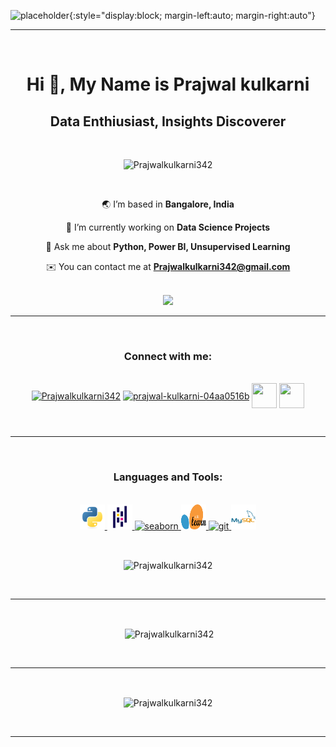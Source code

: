 ![placeholder](https://github.com/Prajwalkulkarni342/Prajwalkulkarni342/blob/main/coding.gif){:style="display:block; margin-left:auto; margin-right:auto"}
<div align="center">
    





---
</br>


<h1 align="center">Hi 👋, My Name is Prajwal kulkarni</h1>

<h2 align="center">Data Enthiusiast, Insights Discoverer</h2>

</br>
<p align="center"> <img src="https://komarev.com/ghpvc/?username=Prajwalkulkarni342&label=Profile%20views&color=0e75b6&style=flat" alt="Prajwalkulkarni342" /> </p>

</br>
<p align="center">
🌏 I’m based in <b>Bangalore, India</b>
</p>
<p align="center">
🧠 I’m currently working on <b>Data Science Projects</b>
</p>
<p align="center">
💬 Ask me about <b>Python, Power BI, Unsupervised Learning</b>
</p>
<p align="center">
✉️ You can contact me at <a href="mailto:Prajwalkulkarni342@gmail.com" target = "_blank"><b>Prajwalkulkarni342@gmail.com</b></a>
</p>
</br>

<div align="center">
    <img src="https://github.com/Prajwalkulkarni342/Prajwalkulkarni342/blob/main/skyline.gif">
</div>

---
</br>
<h3 align="center">Connect with me:</h3>

<p align="center">
</br>
<a href="https://www.github.com/Prajwalkulkarni342" target="_blank"><img align='center' src="https://raw.githubusercontent.com/danielcranney/readme-generator/main/public/icons/socials/github.svg" alt ='Prajwalkulkarni342' width="40" height="40" /></a>
<a href="https://linkedin.com/in/prajwal-kulkarni-04aa0516b" target="blank"><img align="center" src="https://raw.githubusercontent.com/danielcranney/readme-generator/main/public/icons/socials/linkedin.svg" alt="prajwal-kulkarni-04aa0516b" height="40" width="40" /></a>
<a href="https://www.hackerrank.com/prajkulkarni45" target="blank"><img align="center" src="https://raw.githubusercontent.com/rahuldkjain/github-profile-readme-generator/master/src/images/icons/Social/hackerrank.svg" alt="" height="40" width="40" /></a>
<a href="https://medium.com/@prajkulkarni45" target="_blank" rel="noreferrer"><img align="center" src="https://raw.githubusercontent.com/danielcranney/readme-generator/main/public/icons/socials/medium.svg" width="40" height="40" /></a>

</p>
</br>

---

</br>
<h3 align="center">Languages and Tools:</h3>
<p align="center">
</br>
<a href="https://www.python.org" target="_blank" rel="noreferrer"> <img src="https://raw.githubusercontent.com/devicons/devicon/master/icons/python/python-original.svg" alt="python" width="40" height="40"/> </a>
<a href="https://pandas.pydata.org/" target="_blank" rel="noreferrer"> <img src="https://raw.githubusercontent.com/devicons/devicon/2ae2a900d2f041da66e950e4d48052658d850630/icons/pandas/pandas-original.svg" alt="pandas" width="40" height="40"/> </a>
<a href="https://seaborn.pydata.org/" target="_blank" rel="noreferrer"> <img src="https://seaborn.pydata.org/_images/logo-mark-lightbg.svg" alt="seaborn" width="40" height="40"/> </a> 
<a href="https://scikit-learn.org/stable/" target="_blank" rel="noreferrer"> <img src="https://raw.githubusercontent.com/scikit-learn/scikit-learn/main/doc/logos/scikit-learn-logo-without-subtitle.svg" alt="scikit learn" width="40" height="40"/> </a>
<a href="https://git-scm.com/" target="_blank" rel="noreferrer"> <img src="https://www.vectorlogo.zone/logos/git-scm/git-scm-icon.svg" alt="git" width="40" height="40"/> </a>
<a href="https://www.mysql.com/" target="_blank" rel="noreferrer"> <img src="https://raw.githubusercontent.com/devicons/devicon/master/icons/mysql/mysql-original-wordmark.svg" alt="mysql" width="40" height="40"/> </a>
</p>
</br>

<p align="center"><img align="center" src="https://github-readme-stats.vercel.app/api/top-langs?username=Prajwalkulkarni342&show_icons=true&locale=en&layout=compact" alt="Prajwalkulkarni342" /></p>
</br>

---

</br>
<p align="center">&nbsp;<img align="center" src="https://github-readme-stats.vercel.app/api?username=Prajwalkulkarni342&show_icons=true&locale=en" alt="Prajwalkulkarni342" /></p>
</br>

---

</br>
<p align="center"><img align="center" src="https://github-readme-streak-stats.herokuapp.com/?user=Prajwalkulkarni342&" alt="Prajwalkulkarni342" /></p>
</br>

---

